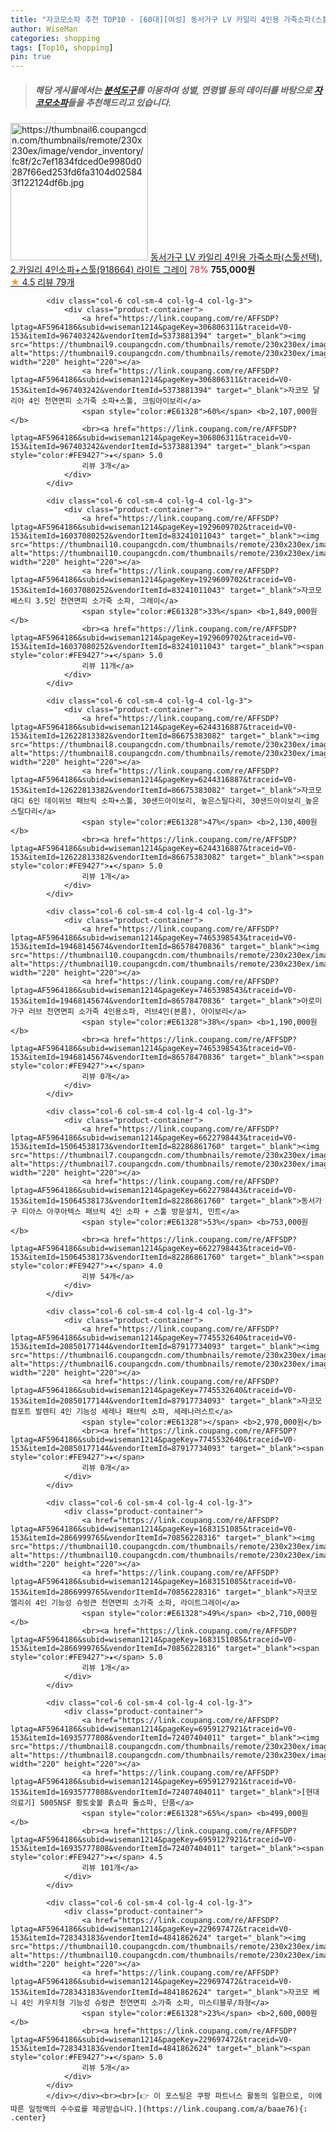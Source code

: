 ```yaml
---
title: "자코모소파 추천 TOP10 - [60대][여성] 동서가구 LV 카일리 4인용 가죽소파(스툴선택), 2.카일리 4인소파+스툴(918664) 라이트 그레이"
author: WiseMan
categories: shopping
tags: [Top10, shopping]
pin: true
---
```


> ##### 해당 게시물에서는 [**분석도구**](https://itemscout.io/)를 이용하여 **성별**, **연령별** 등의 데이터를 바탕으로 [**자코모소파**](https://link.coupang.com/a/baae76)들을 추천해드리고 있습니다.
<div class="container"><div class="row">
            <div class="col-6 col-sm-4 col-lg-4 col-lg-3">
                <div class="product-container">
                    <a href="https://link.coupang.com/re/AFFSDP?lptag=AF5964186&subid=wiseman1214&pageKey=2321767187&traceid=V0-153&itemId=4009898386&vendorItemId=71980739505" target="_blank"><img src="https://thumbnail6.coupangcdn.com/thumbnails/remote/230x230ex/image/vendor_inventory/fc8f/2c7ef1834fdced0e9980d0287f66ed253fd6fa3104d025843f122124df6b.jpg" alt="https://thumbnail6.coupangcdn.com/thumbnails/remote/230x230ex/image/vendor_inventory/fc8f/2c7ef1834fdced0e9980d0287f66ed253fd6fa3104d025843f122124df6b.jpg" width="220" height="220"></a>
                    <a href="https://link.coupang.com/re/AFFSDP?lptag=AF5964186&subid=wiseman1214&pageKey=2321767187&traceid=V0-153&itemId=4009898386&vendorItemId=71980739505" target="_blank">동서가구 LV 카일리 4인용 가죽소파(스툴선택), 2.카일리 4인소파+스툴(918664) 라이트 그레이</a>
                    <span style="color:#E61328">78%</span> <b>755,000원</b>
                    <br><a href="https://link.coupang.com/re/AFFSDP?lptag=AF5964186&subid=wiseman1214&pageKey=2321767187&traceid=V0-153&itemId=4009898386&vendorItemId=71980739505" target="_blank"><span style="color:#FE9427">★</span> 4.5
                    리뷰 79개</a>
                </div>
            </div>
            
            <div class="col-6 col-sm-4 col-lg-4 col-lg-3">
                <div class="product-container">
                    <a href="https://link.coupang.com/re/AFFSDP?lptag=AF5964186&subid=wiseman1214&pageKey=306806311&traceid=V0-153&itemId=967403242&vendorItemId=5373881394" target="_blank"><img src="https://thumbnail9.coupangcdn.com/thumbnails/remote/230x230ex/image/vendor_inventory/ab6b/3001ee8347672af09a139e1ea7b82532253a2eab8e31a73d7ff435072e2e.jpg" alt="https://thumbnail9.coupangcdn.com/thumbnails/remote/230x230ex/image/vendor_inventory/ab6b/3001ee8347672af09a139e1ea7b82532253a2eab8e31a73d7ff435072e2e.jpg" width="220" height="220"></a>
                    <a href="https://link.coupang.com/re/AFFSDP?lptag=AF5964186&subid=wiseman1214&pageKey=306806311&traceid=V0-153&itemId=967403242&vendorItemId=5373881394" target="_blank">자코모 달리아 4인 천연면피 소가죽 소파+스툴, 크림아이보리</a>
                    <span style="color:#E61328">60%</span> <b>2,107,000원</b>
                    <br><a href="https://link.coupang.com/re/AFFSDP?lptag=AF5964186&subid=wiseman1214&pageKey=306806311&traceid=V0-153&itemId=967403242&vendorItemId=5373881394" target="_blank"><span style="color:#FE9427">★</span> 5.0
                    리뷰 3개</a>
                </div>
            </div>
            
            <div class="col-6 col-sm-4 col-lg-4 col-lg-3">
                <div class="product-container">
                    <a href="https://link.coupang.com/re/AFFSDP?lptag=AF5964186&subid=wiseman1214&pageKey=1929609702&traceid=V0-153&itemId=16037080252&vendorItemId=83241011043" target="_blank"><img src="https://thumbnail10.coupangcdn.com/thumbnails/remote/230x230ex/image/vendor_inventory/b621/9892f9159648bf3ba6df080f4e0c08dc7b149baefb89eba82bdc379efe2a.jpg" alt="https://thumbnail10.coupangcdn.com/thumbnails/remote/230x230ex/image/vendor_inventory/b621/9892f9159648bf3ba6df080f4e0c08dc7b149baefb89eba82bdc379efe2a.jpg" width="220" height="220"></a>
                    <a href="https://link.coupang.com/re/AFFSDP?lptag=AF5964186&subid=wiseman1214&pageKey=1929609702&traceid=V0-153&itemId=16037080252&vendorItemId=83241011043" target="_blank">자코모 베스티 3.5인 천연면피 소가죽 소파, 그레이</a>
                    <span style="color:#E61328">33%</span> <b>1,849,000원</b>
                    <br><a href="https://link.coupang.com/re/AFFSDP?lptag=AF5964186&subid=wiseman1214&pageKey=1929609702&traceid=V0-153&itemId=16037080252&vendorItemId=83241011043" target="_blank"><span style="color:#FE9427">★</span> 5.0
                    리뷰 11개</a>
                </div>
            </div>
            
            <div class="col-6 col-sm-4 col-lg-4 col-lg-3">
                <div class="product-container">
                    <a href="https://link.coupang.com/re/AFFSDP?lptag=AF5964186&subid=wiseman1214&pageKey=6244316887&traceid=V0-153&itemId=12622813382&vendorItemId=86675383082" target="_blank"><img src="https://thumbnail8.coupangcdn.com/thumbnails/remote/230x230ex/image/vendor_inventory/f2ba/5e504c7633f21d913a8ce03932a6a379ed376f0a6607e68c080ce2835603.jpg" alt="https://thumbnail8.coupangcdn.com/thumbnails/remote/230x230ex/image/vendor_inventory/f2ba/5e504c7633f21d913a8ce03932a6a379ed376f0a6607e68c080ce2835603.jpg" width="220" height="220"></a>
                    <a href="https://link.coupang.com/re/AFFSDP?lptag=AF5964186&subid=wiseman1214&pageKey=6244316887&traceid=V0-153&itemId=12622813382&vendorItemId=86675383082" target="_blank">자코모 대디 6인 데이위브 패브릭 소파+스툴, 30샌드아이보리, 높은스틸다리, 30샌드아이보리_높은스틸다리</a>
                    <span style="color:#E61328">47%</span> <b>2,130,400원</b>
                    <br><a href="https://link.coupang.com/re/AFFSDP?lptag=AF5964186&subid=wiseman1214&pageKey=6244316887&traceid=V0-153&itemId=12622813382&vendorItemId=86675383082" target="_blank"><span style="color:#FE9427">★</span> 5.0
                    리뷰 1개</a>
                </div>
            </div>
            
            <div class="col-6 col-sm-4 col-lg-4 col-lg-3">
                <div class="product-container">
                    <a href="https://link.coupang.com/re/AFFSDP?lptag=AF5964186&subid=wiseman1214&pageKey=7465398543&traceid=V0-153&itemId=19468145674&vendorItemId=86578470836" target="_blank"><img src="https://thumbnail10.coupangcdn.com/thumbnails/remote/230x230ex/image/vendor_inventory/5166/c5eb282c8f7fb44679fc2a6f261ec8c822db6f62357d34542a6cb104afbe.jpg" alt="https://thumbnail10.coupangcdn.com/thumbnails/remote/230x230ex/image/vendor_inventory/5166/c5eb282c8f7fb44679fc2a6f261ec8c822db6f62357d34542a6cb104afbe.jpg" width="220" height="220"></a>
                    <a href="https://link.coupang.com/re/AFFSDP?lptag=AF5964186&subid=wiseman1214&pageKey=7465398543&traceid=V0-153&itemId=19468145674&vendorItemId=86578470836" target="_blank">아로미가구 러브 천연면피 소가죽 4인용소파, 러브4인(본품), 아이보리</a>
                    <span style="color:#E61328">38%</span> <b>1,190,000원</b>
                    <br><a href="https://link.coupang.com/re/AFFSDP?lptag=AF5964186&subid=wiseman1214&pageKey=7465398543&traceid=V0-153&itemId=19468145674&vendorItemId=86578470836" target="_blank"><span style="color:#FE9427">★</span> 
                    리뷰 0개</a>
                </div>
            </div>
            
            <div class="col-6 col-sm-4 col-lg-4 col-lg-3">
                <div class="product-container">
                    <a href="https://link.coupang.com/re/AFFSDP?lptag=AF5964186&subid=wiseman1214&pageKey=6622798443&traceid=V0-153&itemId=15064538173&vendorItemId=82286861760" target="_blank"><img src="https://thumbnail7.coupangcdn.com/thumbnails/remote/230x230ex/image/rs_quotation_api/mvmevsht/df17cebcf4c34ddd9bbe1ac759a5ac8b.jpg" alt="https://thumbnail7.coupangcdn.com/thumbnails/remote/230x230ex/image/rs_quotation_api/mvmevsht/df17cebcf4c34ddd9bbe1ac759a5ac8b.jpg" width="220" height="220"></a>
                    <a href="https://link.coupang.com/re/AFFSDP?lptag=AF5964186&subid=wiseman1214&pageKey=6622798443&traceid=V0-153&itemId=15064538173&vendorItemId=82286861760" target="_blank">동서가구 티아스 아쿠아텍스 패브릭 4인 소파 + 스툴 방문설치, 민트</a>
                    <span style="color:#E61328">53%</span> <b>753,000원</b>
                    <br><a href="https://link.coupang.com/re/AFFSDP?lptag=AF5964186&subid=wiseman1214&pageKey=6622798443&traceid=V0-153&itemId=15064538173&vendorItemId=82286861760" target="_blank"><span style="color:#FE9427">★</span> 4.0
                    리뷰 54개</a>
                </div>
            </div>
            
            <div class="col-6 col-sm-4 col-lg-4 col-lg-3">
                <div class="product-container">
                    <a href="https://link.coupang.com/re/AFFSDP?lptag=AF5964186&subid=wiseman1214&pageKey=7745532640&traceid=V0-153&itemId=20850177144&vendorItemId=87917734093" target="_blank"><img src="https://thumbnail6.coupangcdn.com/thumbnails/remote/230x230ex/image/vendor_inventory/a02f/272e79ebbefed2f0f0261237a94638202bdfb48b0cc2f5b1fb3709d66cc1.jpg" alt="https://thumbnail6.coupangcdn.com/thumbnails/remote/230x230ex/image/vendor_inventory/a02f/272e79ebbefed2f0f0261237a94638202bdfb48b0cc2f5b1fb3709d66cc1.jpg" width="220" height="220"></a>
                    <a href="https://link.coupang.com/re/AFFSDP?lptag=AF5964186&subid=wiseman1214&pageKey=7745532640&traceid=V0-153&itemId=20850177144&vendorItemId=87917734093" target="_blank">자코모 컴포트 발렌티 4인 기능성 세레나 패브릭 소파, 세레나러스트</a>
                    <span style="color:#E61328"></span> <b>2,970,000원</b>
                    <br><a href="https://link.coupang.com/re/AFFSDP?lptag=AF5964186&subid=wiseman1214&pageKey=7745532640&traceid=V0-153&itemId=20850177144&vendorItemId=87917734093" target="_blank"><span style="color:#FE9427">★</span> 
                    리뷰 0개</a>
                </div>
            </div>
            
            <div class="col-6 col-sm-4 col-lg-4 col-lg-3">
                <div class="product-container">
                    <a href="https://link.coupang.com/re/AFFSDP?lptag=AF5964186&subid=wiseman1214&pageKey=1683151085&traceid=V0-153&itemId=2866999765&vendorItemId=70856228316" target="_blank"><img src="https://thumbnail10.coupangcdn.com/thumbnails/remote/230x230ex/image/vendor_inventory/078c/dfe89ba140eac3787fdfdd19eccc5219366878b54b3bdb33d0c936b2e373.jpg" alt="https://thumbnail10.coupangcdn.com/thumbnails/remote/230x230ex/image/vendor_inventory/078c/dfe89ba140eac3787fdfdd19eccc5219366878b54b3bdb33d0c936b2e373.jpg" width="220" height="220"></a>
                    <a href="https://link.coupang.com/re/AFFSDP?lptag=AF5964186&subid=wiseman1214&pageKey=1683151085&traceid=V0-153&itemId=2866999765&vendorItemId=70856228316" target="_blank">자코모 엘리쉬 4인 기능성 슈렁큰 천연면피 소가죽 소파, 라이트그레이</a>
                    <span style="color:#E61328">49%</span> <b>2,710,000원</b>
                    <br><a href="https://link.coupang.com/re/AFFSDP?lptag=AF5964186&subid=wiseman1214&pageKey=1683151085&traceid=V0-153&itemId=2866999765&vendorItemId=70856228316" target="_blank"><span style="color:#FE9427">★</span> 5.0
                    리뷰 1개</a>
                </div>
            </div>
            
            <div class="col-6 col-sm-4 col-lg-4 col-lg-3">
                <div class="product-container">
                    <a href="https://link.coupang.com/re/AFFSDP?lptag=AF5964186&subid=wiseman1214&pageKey=6959127921&traceid=V0-153&itemId=16935777808&vendorItemId=72407404011" target="_blank"><img src="https://thumbnail8.coupangcdn.com/thumbnails/remote/230x230ex/image/vendor_inventory/3b19/2749465532080663c7ba96677e882a9714cc4ebd74be9da65792160c26dc.jpg" alt="https://thumbnail8.coupangcdn.com/thumbnails/remote/230x230ex/image/vendor_inventory/3b19/2749465532080663c7ba96677e882a9714cc4ebd74be9da65792160c26dc.jpg" width="220" height="220"></a>
                    <a href="https://link.coupang.com/re/AFFSDP?lptag=AF5964186&subid=wiseman1214&pageKey=6959127921&traceid=V0-153&itemId=16935777808&vendorItemId=72407404011" target="_blank">[현대의료기] 5005NSF 황토숯볼 흙쇼파 돌쇼파, 단품</a>
                    <span style="color:#E61328">65%</span> <b>499,000원</b>
                    <br><a href="https://link.coupang.com/re/AFFSDP?lptag=AF5964186&subid=wiseman1214&pageKey=6959127921&traceid=V0-153&itemId=16935777808&vendorItemId=72407404011" target="_blank"><span style="color:#FE9427">★</span> 4.5
                    리뷰 101개</a>
                </div>
            </div>
            
            <div class="col-6 col-sm-4 col-lg-4 col-lg-3">
                <div class="product-container">
                    <a href="https://link.coupang.com/re/AFFSDP?lptag=AF5964186&subid=wiseman1214&pageKey=229697472&traceid=V0-153&itemId=728343183&vendorItemId=4841862624" target="_blank"><img src="https://thumbnail10.coupangcdn.com/thumbnails/remote/230x230ex/image/vendor_inventory/7f2b/2d38ce3a8d6b41d05e545eac768951a6f578785ef1c81ff4cbdfd5291231.jpg" alt="https://thumbnail10.coupangcdn.com/thumbnails/remote/230x230ex/image/vendor_inventory/7f2b/2d38ce3a8d6b41d05e545eac768951a6f578785ef1c81ff4cbdfd5291231.jpg" width="220" height="220"></a>
                    <a href="https://link.coupang.com/re/AFFSDP?lptag=AF5964186&subid=wiseman1214&pageKey=229697472&traceid=V0-153&itemId=728343183&vendorItemId=4841862624" target="_blank">자코모 베니 4인 카우치형 기능성 슈렁큰 천연면피 소가죽 소파, 미스티블루/좌형</a>
                    <span style="color:#E61328">23%</span> <b>2,600,000원</b>
                    <br><a href="https://link.coupang.com/re/AFFSDP?lptag=AF5964186&subid=wiseman1214&pageKey=229697472&traceid=V0-153&itemId=728343183&vendorItemId=4841862624" target="_blank"><span style="color:#FE9427">★</span> 5.0
                    리뷰 5개</a>
                </div>
            </div>
            </div></div><br><br>[👉 이 포스팅은 쿠팡 파트너스 활동의 일환으로, 이에 따른 일정액의 수수료를 제공받습니다.](https://link.coupang.com/a/baae76){: .center}
